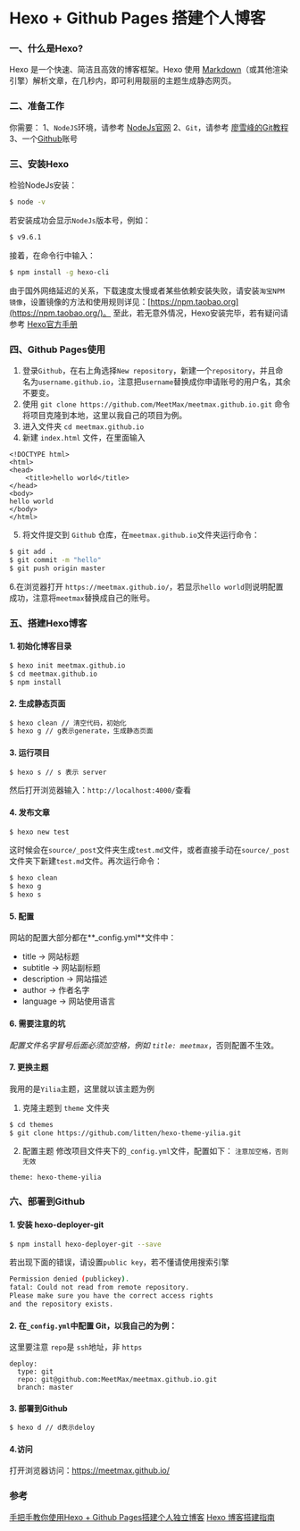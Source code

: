 
# Hexo + Github Pages 搭建个人博客

### 一、什么是Hexo?
Hexo 是一个快速、简洁且高效的博客框架。Hexo 使用 [Markdown](https://zh.wikipedia.org/wiki/Markdown)（或其他渲染引擎）解析文章，在几秒内，即可利用靓丽的主题生成静态网页。
### 二、准备工作
你需要：
1、`NodeJS`环境，请参考 [NodeJs官网](https://nodejs.org/en/download/)
2、`Git`，请参考 [廖雪峰的Git教程](https://www.liaoxuefeng.com/wiki/0013739516305929606dd18361248578c67b8067c8c017b000)
3、一个[Github](https://github.com)账号

### 三、安装Hexo
检验NodeJs安装：
```bash
$ node -v
```
若安装成功会显示`NodeJs`版本号，例如：
```bash
$ v9.6.1
```
接着，在命令行中输入：
```bash
$ npm install -g hexo-cli
```
由于国外网络延迟的关系，下载速度太慢或者某些依赖安装失败，请安装`淘宝NPM镜像`，设置镜像的方法和使用规则详见：[https://npm.taobao.org](https://npm.taobao.org/)。
至此，若无意外情况，Hexo安装完毕，若有疑问请参考 [Hexo官方手册](https://hexo.io/zh-cn/docs/index.html)

### 四、Github Pages使用
1. 登录`Github`，在右上角选择`New repository`，新建一个`repository`，并且命名为`username.github.io`，注意把`username`替换成你申请账号的用户名，其余不要变。
2. 使用 `git clone https://github.com/MeetMax/meetmax.github.io.git` 命令将项目克隆到本地，这里以我自己的项目为例。
3. 进入文件夹 `cd meetmax.github.io` 
4. 新建 `index.html` 文件，在里面输入

```htmlbars
<!DOCTYPE html>
<html>
<head>
	<title>hello world</title>
</head>
<body>
hello world
</body>
</html>
```
5. 将文件提交到 `Github` 仓库，在`meetmax.github.io`文件夹运行命令：
```bash
$ git add .
$ git commit -m "hello"
$ git push origin master
```
6.在浏览器打开 `https://meetmax.github.io/`，若显示`hello world`则说明配置成功，注意将`meetmax`替换成自己的账号。

### 五、搭建Hexo博客
#### 1. 初始化博客目录
```bash
$ hexo init meetmax.github.io
$ cd meetmax.github.io
$ npm install
```
#### 2. 生成静态页面
```bash
$ hexo clean // 清空代码，初始化
$ hexo g // g表示generate，生成静态页面
```
#### 3.  运行项目
```bash
$ hexo s // s 表示 server
```
然后打开浏览器输入：`http://localhost:4000/`查看
#### 4. 发布文章
```bash
$ hexo new test
```
这时候会在`source/_post`文件夹生成`test.md`文件，或者直接手动在`source/_post`文件夹下新建`test.md`文件。再次运行命令：
```bash
$ hexo clean
$ hexo g 
$ hexo s
```
#### 5.  配置
网站的配置大部分都在**_config.yml**文件中：
- title -> 网站标题
- subtitle -> 网站副标题
- description -> 网站描述
- author -> 作者名字
- language -> 网站使用语言
#### 6. 需要注意的坑
_配置文件名字冒号后面必须加空格，例如 `title: meetmax`_，否则配置不生效。

#### 7. 更换主题
我用的是`Yilia`主题，这里就以该主题为例
1. 克隆主题到 `theme` 文件夹
```bash
$ cd themes
$ git clone https://github.com/litten/hexo-theme-yilia.git
```
2. 配置主题
修改项目文件夹下的`_config.yml`文件，配置如下：  `注意加空格，否则无效`
```
theme: hexo-theme-yilia
```
### 六、部署到Github
#### 1. 安装 hexo-deployer-git
```bash
$ npm install hexo-deployer-git --save
```
若出现下面的错误，请设置`public key`，若不懂请使用搜索引擎
```bash
Permission denied (publickey).
fatal: Could not read from remote repository.
Please make sure you have the correct access rights
and the repository exists.
```
#### 2. 在`_config.yml`中配置 Git，以我自己的为例：
这里要注意 `repo`是 `ssh`地址，非 `https`
```
deploy:
  type: git
  repo: git@github.com:MeetMax/meetmax.github.io.git
  branch: master
```
#### 3. 部署到Github
```bash
$ hexo d // d表示deloy
```
#### 4.访问
打开浏览器访问：https://meetmax.github.io/

### 参考
[手把手教你使用Hexo + Github Pages搭建个人独立博客](https://linghucong.js.org/2016/04/15/2016-04-15-hexo-github-pages-blog/)
[Hexo 博客搭建指南](https://github.com/limedroid/HexoLearning)





